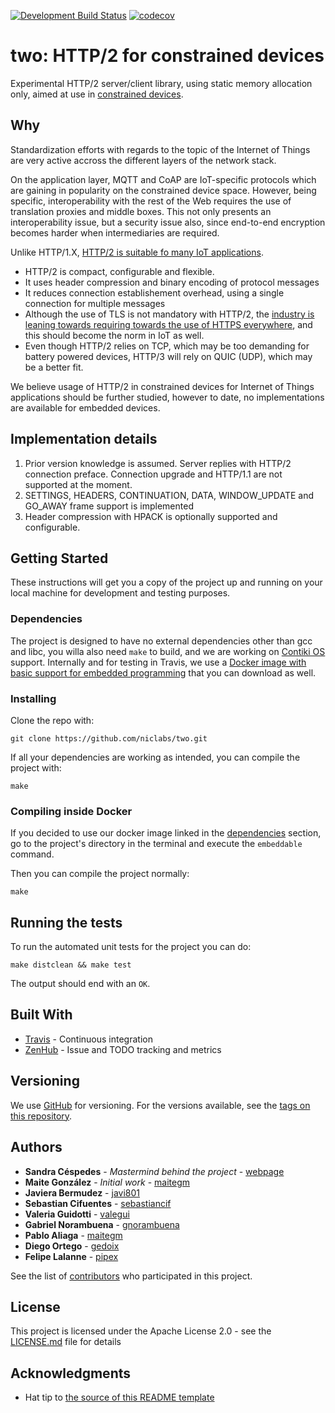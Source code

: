 [![Development Build Status](https://travis-ci.com/niclabs/two.svg?branch=develop)](https://travis-ci.com/niclabs/two)
[![codecov](https://codecov.io/gh/niclabs/two/branch/develop/graph/badge.svg)](https://codecov.io/gh/niclabs/two)

# two: HTTP/2 for constrained devices

Experimental HTTP/2 server/client library, using static memory allocation only, aimed at use in [constrained devices](https://tools.ietf.org/html/rfc7228).

## Why

Standardization efforts with regards to the topic of the Internet of Things are very active accross the different layers of the network stack. 

On the application layer, MQTT and CoAP are IoT-specific protocols which are gaining in popularity on the constrained device space. 
However, being specific, interoperability with the rest of the Web requires the use of translation proxies and middle boxes. 
This not only presents an interoperability issue, but a security issue also, since end-to-end encryption becomes harder when intermediaries are
required.

Unlike HTTP/1.X, [HTTP/2 is suitable fo many IoT applications](https://www.ietf.org/archive/id/draft-montenegro-httpbis-h2ot-profile-00.txt).

* HTTP/2 is compact, configurable and flexible.
* It uses header compression and binary encoding of protocol messages
* It reduces connection establishement overhead, using a single connection for multiple messages
* Although the use of TLS is not mandatory with HTTP/2, the [industry is leaning towards requiring towards the use of HTTPS everywhere](https://daniel.haxx.se/blog/2015/03/06/tls-in-http2/), and this should become the norm in IoT as well.
* Even though HTTP/2 relies on TCP, which may be too demanding for battery powered devices, HTTP/3 will rely on QUIC (UDP), which may be a better fit.

We believe usage of HTTP/2 in constrained devices for Internet of Things applications should be further studied, however to date, no implementations are available for embedded devices.

## Implementation details

1. Prior version knowledge is assumed. Server replies with HTTP/2 connection preface. Connection upgrade and HTTP/1.1 are not supported at the moment.
2. SETTINGS, HEADERS, CONTINUATION, DATA, WINDOW_UPDATE and GO_AWAY frame support is implemented
3. Header compression with HPACK is optionally supported and configurable.

## Getting Started

These instructions will get you a copy of the project up and running on your local machine for development and testing purposes. 

### Dependencies

The project is designed to have no external dependencies other than gcc and libc, you willa also need `make` to build, and we are working on [Contiki OS](http://www.contiki-os.org) support. 
Internally and for testing in Travis, we use a [Docker image with basic support for embedded programming](https://github.com/niclabs/docker/tree/master/embeddable) that you can download as well.

### Installing

Clone the repo with:

```{bash}
git clone https://github.com/niclabs/two.git
```

If all your dependencies are working as intended, you can compile the project with:

```{bash}
make
```

### Compiling inside Docker

If you decided to use our docker image linked in the [dependencies](#dependencies) section, go to the project's directory in the terminal and execute the `embeddable` command.

Then you can compile the project normally:

```{bash}
make
```

## Running the tests

To run the automated unit tests for the project you can do:

```{bash}
make distclean && make test
```

The output should end with an `OK`.

## Built With

* [Travis](https://travis-ci.com/) - Continuous integration
* [ZenHub](https://www.zenhub.com/) - Issue and TODO tracking and metrics

<!-- ## Contributing

Please read [CONTRIBUTING.md](https://gist.github.com/PurpleBooth/b24679402957c63ec426) for details on our code of conduct, and the process for submitting pull requests to us. -->

## Versioning

We use [GitHub](https://github.com/) for versioning. For the versions available, see the [tags on this repository](https://github.com/niclabs/two/tags).

## Authors

* **Sandra Céspedes** - *Mastermind behind the project* - [webpage](https://www.cec.uchile.cl/~scespedes/)
* **Maite González** - *Initial work* - [maitegm](https://github.com/people/maitegm)
* **Javiera Bermudez** - [javi801](https://github.com/people/javi801)
* **Sebastian  Cifuentes** - [sebastiancif](https://github.com/people/sebastiancif)
* **Valeria Guidotti** - [valegui](https://github.com/people/valegui)
* **Gabriel Norambuena** - [gnorambuena](https://github.com/people/gnorambuena)
* **Pablo Aliaga** - [maitegm](https://github.com/people/pabloaliaga)
* **Diego Ortego** - [gedoix](https://github.com/people/gedoix)
* **Felipe Lalanne** - [pipex](https://github.com/people/pipex)

See the list of [contributors](https://github.com/your/project/contributors) who participated in this project.

## License

This project is licensed under the Apache License 2.0 - see the [LICENSE.md](LICENSE.md) file for details

## Acknowledgments

* Hat tip to [the source of this README template](https://gist.github.com/PurpleBooth/109311bb0361f32d87a2#file-readme-template-md)
